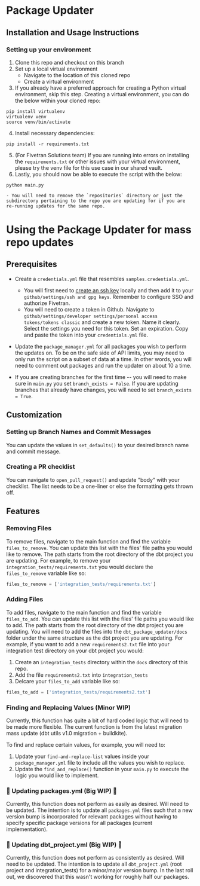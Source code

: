 # Package Updater
## Installation and Usage Instructions

### Setting up your environment
1. Clone this repo and checkout on this branch
2. Set up a local virtual environment
    - Navigate to the location of this cloned repo
    - Create a virtual environment
3. If you already have a preferred approach for creating a Python virtual environment, skip this step. Creating a virtual environment, you can do the below within your cloned repo:
```
pip install virtualenv
virtualenv venv
source venv/bin/activate
```
4. Install necessary dependencies:
``` 
pip install -r requirements.txt
```
5. (For Fivetran Solutions team) If you are running into errors on installing the `requirements.txt` or other issues with your virtual environment, please try the venv file for this use case in our shared vault.
6. Lastly, you should now be able to execute the script with the below:
```
python main.py
```
    - You will need to remove the `repositories` directory or just the subdirectory pertaining to the repo you are updating for if you are re-running updates for the same repo.

# Using the Package Updater for mass repo updates

## Prerequisites 
- Create a `credentials.yml` file that resembles `samples.credentials.yml`.  
    - You will first need to [create an ssh key](https://docs.github.com/en/authentication/connecting-to-github-with-ssh/generating-a-new-ssh-key-and-adding-it-to-the-ssh-agent) locally and then add it to your `github/settings/ssh and gpg keys`. Remember to configure SSO and authorize Fivetran. 
    - You will need to create a token in Github. Navigate to `github/settings/developer settings/personal access tokens/tokens classic` and create a new token. Name it clearly. Select the settings you need for this token. Set an expiration. Copy and paste the token into your `credentials.yml` file.

- Update the `package_manager.yml` for all packages you wish to perform the updates on. To be on the safe side of API limits, you may need to only run the script on a subset of data at a time. In other words, you will need to comment out packages and run the updater on about 10 a time.

- If you are creating branches for the first time -- you will need to make sure in `main.py` you set `branch_exists = False`. If you are updating branches that already have changes, you will need to set `branch_exists = True`. 

## Customization
### Setting up Branch Names and Commit Messages
You can update the values in `set_defaults()` to your desired branch name and commit message. 

### Creating a PR checklist
You can navigate to `open_pull_request()` and update "body" with your checklist. The list needs to be a one-liner or else the formatting gets thrown off.

## Features
### Removing Files
To remove files, navigate to the main function and find the variable `        files_to_remove`. You can update this list with the files' file paths you would like to remove. The path starts from the root directory of the dbt project you are updating. For example, to remove your `integration_tests/requirements.txt` you would declare the `files_to_remove` variable like so:

```python
files_to_remove = ['integration_tests/requirements.txt']
```

### Adding Files
To add files, navigate to the main function and find the variable `files_to_add`. You can update this list with the files' file paths you would like to add. The path starts from the root directory of the dbt project you are updating. You will need to add the files into the `dbt_package_updater/docs` folder under the same structure as the dbt project you are updating. For example, if you want to add a new `requirements2.txt` file into your integration test directory on your dbt project you would:

1. Create an `integration_tests` directory within the `docs` directory of this repo. 
2. Add the file `requirements2.txt` into `integration_tests`
3. Delcare your `files_to_add` variable like so:
```python
files_to_add = ['integration_tests/requirements2.txt']
```

### Finding and Replacing Values (Minor WIP)
Currently, this function has quite a bit of hard coded logic that will need to be made more flexible. The current function is from the latest migration mass update (dbt utils v1.0 migration + buildkite). 

To find and replace certain values, for example, you will need to:

1. Update your `find-and-replace-list` values inside your `package_manager.yml` file to include all the values you wish to replace. 
2. Update the `find_and_replace()` function in your `main.py` to execute the logic you would like to implement. 

### 🚧 Updating packages.yml (Big WIP) 🚧
Currently, this function does not perform as easily as desired. Will need to be updated. The intention is to update all `packages.yml` files such that a new version bump is incorporated for relevant packages without having to specify specific package versions for all packages (current implementation).

### 🚧 Updating dbt_project.yml (Big WIP) 🚧
Currently, this function does not perform as consistently as desired. Will need to be updated. The intention is to update all `dbt_project.yml` (root project and integration_tests) for a minor/major version bump. In the last roll out, we discovered that this wasn't working for roughly half our packages. 







